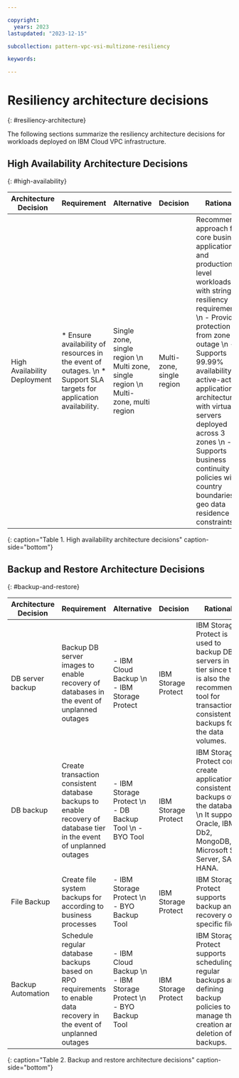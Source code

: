 ```yaml
---

copyright:
  years: 2023
lastupdated: "2023-12-15"

subcollection: pattern-vpc-vsi-multizone-resiliency

keywords:

---
```


# Resiliency architecture decisions
{: #resiliency-architecture}

The following sections summarize the resiliency architecture decisions for workloads deployed on IBM Cloud VPC infrastructure.

## High Availability Architecture Decisions
{: #high-availability}

| Architecture Decision | Requirement | Alternative | Decision | Rationale |
| -------------- | -------------- | -------------- | -------------- | -------------- |
| High Availability Deployment | * Ensure availability of resources in the event of outages. \n * Support SLA targets for application availability. | Single zone, single region \n Multi zone, single region \n Multi-zone, multi region | Multi-zone, single region | Recommended approach for core business applications and production level workloads with stringent resiliency requirements \n - Provides protection from zone outage \n - Supports 99.99% availability for active-active application architecture with virtual servers deployed across 3 zones \n  - Supports business continuity policies with country boundaries or geo data residence constraints |
{: caption="Table 1. High availability architecture decisions" caption-side="bottom"}

## Backup and Restore Architecture Decisions
{: #backup-and-restore}

| Architecture Decision | Requirement | Alternative | Decision | Rationale |
| -------------- | -------------- | -------------- | -------------- | -------------- |
| DB server backup  | Backup DB server images to enable recovery of databases in the event of unplanned outages | - IBM Cloud Backup \n - IBM Storage Protect | IBM Storage Protect | IBM Storage Protect is used to backup DB servers in DB tier since this is also the recommended tool for transaction consistent backups for the data volumes. |
| DB backup | Create transaction consistent database backups to enable recovery of database tier in the event of unplanned outages | - IBM Storage Protect \n - DB Backup Tool \n - BYO Tool | IBM Storage Protect | IBM Storage Protect con create application consistent backups of the database. \n It supports Oracle, IBM Db2, MongoDB, Microsoft SQL Server, SAP HANA. |
| File Backup | Create file system backups for according to business processes | - IBM Storage Protect \n - BYO Backup Tool | IBM Storage Protect | IBM Storage Protect supports backup and recovery of specific files. |
| Backup Automation | Schedule regular database backups based on RPO requirements to enable data recovery in the event of unplanned outages | - IBM Cloud Backup \n - IBM Storage Protect \n - BYO Backup Tool | IBM Storage Protect | IBM Storage Protect supports scheduling regular backups and defining backup policies to manage the creation and deletion of backups. |
{: caption="Table 2. Backup and restore architecture decisions" caption-side="bottom"}
